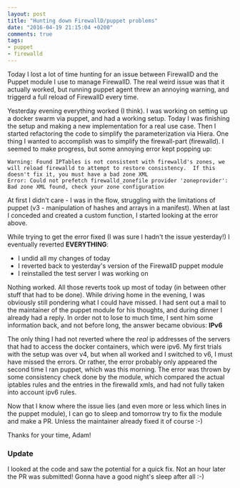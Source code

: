 ```yaml
---
layout: post
title: "Hunting down FirewallD/puppet problems"
date: "2016-04-19 21:15:04 +0200"
comments: true
tags:
- puppet
- firewalld
---
```


Today I lost a lot of time hunting for an issue between FirewallD and the Puppet module I use to manage FirewallD. The real weird issue was that it actually worked, but running puppet agent threw an annoying warning, and triggerd a full reload of FirewallD every time.

Yesterday evening everything worked (I think). I was working on setting up a docker swarm via puppet, and had a working setup. Today I was finishing the setup and making a new implementation for a real use case. Then I started refactoring the code to simplify the parameterization via Hiera. One thing I wanted to accomplish was to simplify the firewall-part (firewalld). I seemed to make progress, but some annoying error kept popping up:

```
Warning: Found IPTables is not consistent with firewalld's zones, we will reload firewalld to attempt to restore consistency.  If this doesn't fix it, you must have a bad zone XML
Error: Could not prefetch firewalld_zonefile provider 'zoneprovider': Bad zone XML found, check your zone configuration
```

At first I didn't care - I was in the flow, struggling with the limitations of puppet (v3 - manipulation of hashes and arrays in a manifest). When at last I conceded and created a custom function, I started looking at the error above.

While trying to get the error fixed (I was sure I hadn't the issue yesterday!) I eventually reverted **EVERYTHING**:

* I undid all my changes of today
* I reverted back to yesterday's version of the FirewallD puppet module
* I reinstalled the test server I was working on

Nothing worked. All those reverts took up most of today (in between other stuff that had to be done). While driving home in the evening, I was obviously still pondering what I could have missed. I had sent out a mail to the maintainer of the puppet module for his thoughts, and during dinner I already had a reply. In order not to lose to much time, I sent him some information back, and not before long, the answer became obvious: **IPv6**

The only thing I had not reverted where the *real* ip addresses of the servers that had to access the docker containers, which were ipv6. My first trials with the setup was over v4, but when all worked and I switched to v6, I must have missed the errors. Or rather, the error probably only appeared the second time I ran puppet, which was this morning. The error was thrown by some consistency check done by the module, which compared the actual iptables rules and the entries in the firewalld xmls, and had not fully taken into account ipv6 rules.

Now that I know where the issue lies (and even more or less which lines in the puppet module), I can go to sleep and tomorrow try to fix the module and make a PR. Unless the maintainer already fixed it of course :-)

Thanks for your time, Adam!

### Update

I looked at the code and saw the potential for a quick fix. Not an hour later the PR was submitted! Gonna have a good night's sleep after all :-)
